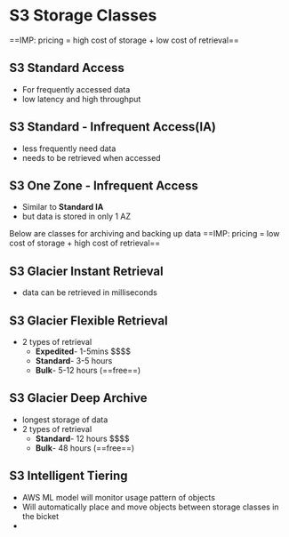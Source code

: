 
# S3 Storage Classes

==IMP: pricing = high cost of storage + low cost of retrieval==
## S3 Standard Access

- For frequently accessed data
- low latency and high throughput
## S3 Standard - Infrequent Access(IA)

- less frequently need data
- needs to be retrieved when accessed

## S3 One Zone - Infrequent Access

- Similar to **Standard IA**
- but data is stored in only 1 AZ



Below are classes for archiving and backing up data
==IMP: pricing = low cost of storage + high cost of retrieval==
## S3 Glacier Instant Retrieval

- data can be retrieved in milliseconds

## S3 Glacier Flexible Retrieval

- 2 types of retrieval
	- **Expedited**- 1-5mins \$\$\$\$
	- **Standard**- 3-5 hours
	- **Bulk**- 5-12 hours (==free==)
	
## S3 Glacier Deep Archive

- longest storage of data
- 2 types of retrieval
	- **Standard**- 12 hours \$\$\$\$
	- **Bulk**- 48 hours (==free==)
## S3 Intelligent Tiering

- AWS ML model will monitor usage pattern of objects
- Will automatically place and move objects between storage classes in the bicket
- 




